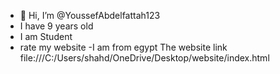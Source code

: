 - 👋 Hi, I’m @YoussefAbdelfattah123
- I have 9 years old
- I am Student
- rate my website
-I am from egypt
       The website link file:///C:/Users/shahd/OneDrive/Desktop/website/index.html
<!---
YoussefAbdelfattah123/YoussefAbdelfattah123 is a ✨ special ✨ repository because its `README.md` (this file) appears on your GitHub profile.
You can click the Preview link to take a look at your changes.
--->
